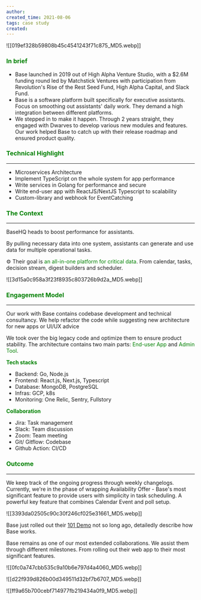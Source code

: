 ```yaml
---
author: 
created_time: 2021-08-06
tags: case study
created: 
---
```


![[019ef328b59808b45c4541243f71c875_MD5.webp]]

### <span style='color:green'>In brief</span>

* Base launched in 2019 out of High Alpha Venture Studio, with a $2.6M funding round led by Matchstick Ventures with participation from Revolution's Rise of the Rest Seed Fund, High Alpha Capital, and Slack Fund.
* Base is a software platform built specifically for executive assistants. Focus on smoothing out assistants' daily work. They demand a high integration between different platforms.
* We stepped in to make it happen. Through 2 years straight, they engaged with Dwarves to develop various new modules and features. Our work helped Base to catch up with their release roadmap and ensured product quality.

### <span style='color:green'>Technical Highlight</span>

---

* Microservices Architecture
* Implement TypeScript on the whole system for app performance
* Write services in Golang for performance and secure
* Write end-user app with ReactJS/NextJS Typescript to scalability
* Custom-library and webhook for EventCatching

### <span style='color:green'>The Context</span>

---

<!-- column_list fddec7fe-1c2b-4a9f-8600-7cbc5d19c519 -->

<!-- column c0f86255-7982-422b-a7ab-d50d5d16ecdf -->

BaseHQ heads to boost performance for assistants. 

By pulling necessary data into one system, assistants can generate and use data for multiple operational tasks. 

<!-- column e0d6ea4d-043e-4aa9-9b71-a9a64edad1f8 -->

⚙️ Their goal is <span style='color:green'>an all-in-one platform for critical data</span>. From calendar, tasks, decision stream, digest builders and scheduler. 


![[3d15a0c958a3f23f8935c803726b9d2a_MD5.webp]]


### <span style='color:green'>Engagement Model</span>

---

Our work with Base contains codebase development and technical consultancy. We help refactor the code while suggesting new architecture for new apps or UI/UX advice

We took over the big legacy code and optimize them to ensure product stability. The architecture contains two main parts: <span style='color:green'>End-user App</span> and <span style='color:green'>Admin Tool</span>. 

<!-- column_list cf55d995-2a44-4169-a47d-fafff94e1a1e -->

<!-- column cba80473-839f-46cc-9e68-dc7129de3273 -->

<span style='color:green'>**Tech stacks**</span>

* Backend: Go, Node.js
* Frontend: React.js, Next.js, Typescript
* Database: MongoDB, PostgreSQL
* Infras: GCP, k8s
* Monitoring: One Relic, Sentry, Fullstory

<!-- column 2aa761da-0235-474e-aae9-a5855c7f30d2 -->

<span style='color:green'>**Collaboration**</span>

* Jira: Task management
* Slack: Team discussion
* Zoom: Team meeting
* Git/ Gitflow: Codebase
* Github Action: CI/CD

### <span style='color:green'>Outcome</span>

---

<!-- column_list 1a001304-b7fc-4a48-8637-2ed301569088 -->

<!-- column b3627bf8-5d71-4800-89df-bf8fdc3a8195 -->

We keep track of the ongoing progress through weekly changelogs.
Currently, we're in the phase of wrapping Availability Offer - Base's most significant feature to provide users with simplicity in task scheduling. A powerful key feature that combines Calendar Event and poll setup.

<!-- column 69ef455f-df39-4820-9aa6-6556b5a45531 -->

![[3393da02505c90c30f246cf025e31661_MD5.webp]]

Base just rolled out their [101 Demo](https://www.linkedin.com/posts/basehq_base-101-demo-get-back-to-the-base-ics-activity-6800435873860120576-G7ZI) not so long ago, detailedly describe how Base works. 

Base remains as one of our most extended collaborations. We assist them through different milestones. From rolling out their web app to their most significant features.


<!-- column_list 0a0d874b-73a5-4f50-98dd-8190b3120ef0 -->

<!-- column adf0a0f8-3fe2-44d6-ab59-8a1501bce973 -->

![[0fc0a747cbb535c9a10b6e797d4a4060_MD5.webp]]

<!-- column 7af252d8-9125-466c-8d49-1e503090d70f -->

![[d22f939d826b00d349511d32bf7b6707_MD5.webp]]

![[ff9a65b700cebf714977fb219434a0f9_MD5.webp]]
